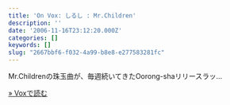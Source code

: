 ```yaml
---
title: 'On Vox: しるし : Mr.Children'
description: ''
date: '2006-11-16T23:12:20.000Z'
categories: []
keywords: []
slug: "2667bbf6-f032-4a99-b8e8-e277583281fc"
---
```

Mr.Childrenの珠玉曲が、毎週続いてきたOorong-shaリリースラッ…

[» Voxで読む](http://qli.vox.com/library/post/%E3%81%97%E3%82%8B%E3%81%97-mrchildren.html)
